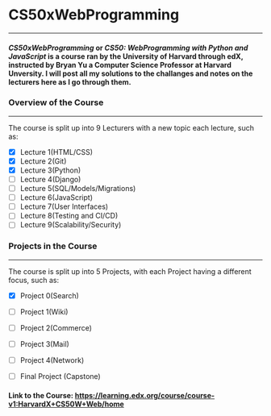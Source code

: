 # **CS50xWebProgramming**
---
#### **_CS50xWebProgramming_** or **_CS50: WebProgramming with Python and JavaScript_** is a course ran by the University of Harvard through edX, instructed by Bryan Yu a Computer Science Professor at Harvard Unversity. I will post all my solutions to the challanges and notes on the lecturers here as I go through them.

### Overview of the Course
---
The course is split up into 9 Lecturers with a new topic each lecture, such as:

- [x] Lecture 1(HTML/CSS)
- [x] Lecture 2(Git)
- [x] Lecture 3(Python)
- [ ] Lecture 4(Django)
- [ ] Lecture 5(SQL/Models/Migrations)
- [ ] Lecture 6(JavaScript)
- [ ] Lecture 7(User Interfaces)
- [ ] Lecture 8(Testing and CI/CD)
- [ ] Lecture 9(Scalability/Security)

### Projects in the Course
---
The course is split up into 5 Projects, with each Project having a different focus, such as:

- [x] Project 0(Search)
- [ ] Project 1(Wiki)
- [ ] Project 2(Commerce)
- [ ] Project 3(Mail)
- [ ] Project 4(Network)
- [ ] Final Project (Capstone)


#### Link to the Course: https://learning.edx.org/course/course-v1:HarvardX+CS50W+Web/home
